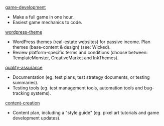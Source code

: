 [game-development](https://github.com/codingcass/game-development/wiki)
* Make a full game in one hour.
* Easiest game mechanics to code.

[wordpress-theme](https://github.com/codingcass/wordpress-theme/wiki)
* WordPress themes (real-estate websites) for passive income. Plan themes (base-content & design) (see: Wicked).
* Review platform-specific terms and conditions (choose between: TemplateMonster, CreativeMarket and InkThemes).

[quality-assurance](https://github.com/codingcass/quality-assurance/wiki)
* Documentation (eg. test plans, test strategy documents, or testing summaries).
* Testing tools (eg. test management tools, automation tools and bug-tracking systems).

[content-creation](https://github.com/codingcass/content-creation/wiki)
* Content plan, including a "style guide" (eg. pixel art tutorials and game development updates).
